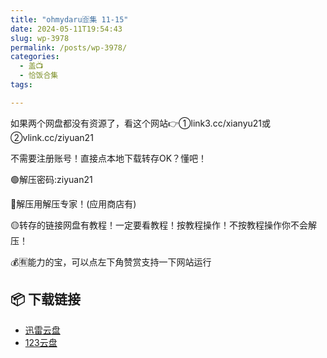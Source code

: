 ```yaml
---
title: "ohmydaru🈴集 11-15"
date: 2024-05-11T19:54:43
slug: wp-3978
permalink: /posts/wp-3978/
categories:
  - 盖📺
  - 恰饭合集
tags:

---
```


如果两个网盘都没有资源了，看这个网站👉①link3.cc/xianyu21或②vlink.cc/ziyuan21

不需要注册账号！直接点本地下载转存OK？懂吧！

🟢解压密码:ziyuan21

🔵解压用解压专家！(应用商店有)

🟡转存的链接网盘有教程！一定要看教程！按教程操作！不按教程操作你不会解压！

💰🈶能力的宝，可以点左下角赞赏支持一下网站运行

## 📦 下载链接
- [迅雷云盘](https://blziyuan21.com/pay-download/3978?key=0d3de61bb5&down_id=0)
- [123云盘](https://blziyuan21.com/pay-download/3978?key=0d3de61bb5&down_id=1)

